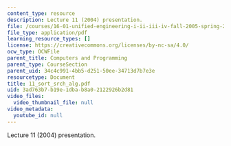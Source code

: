```yaml
---
content_type: resource
description: Lecture 11 (2004) presentation.
file: /courses/16-01-unified-engineering-i-ii-iii-iv-fall-2005-spring-2006/3ad763b7b19e1dbab8a02122926b2d81_11_sort_srch_alg.pdf
file_type: application/pdf
learning_resource_types: []
license: https://creativecommons.org/licenses/by-nc-sa/4.0/
ocw_type: OCWFile
parent_title: Computers and Programming
parent_type: CourseSection
parent_uid: 34c4c991-4bb5-d251-50ee-34713d7b7e3e
resourcetype: Document
title: 11_sort_srch_alg.pdf
uid: 3ad763b7-b19e-1dba-b8a0-2122926b2d81
video_files:
  video_thumbnail_file: null
video_metadata:
  youtube_id: null
---
```

Lecture 11 (2004) presentation.